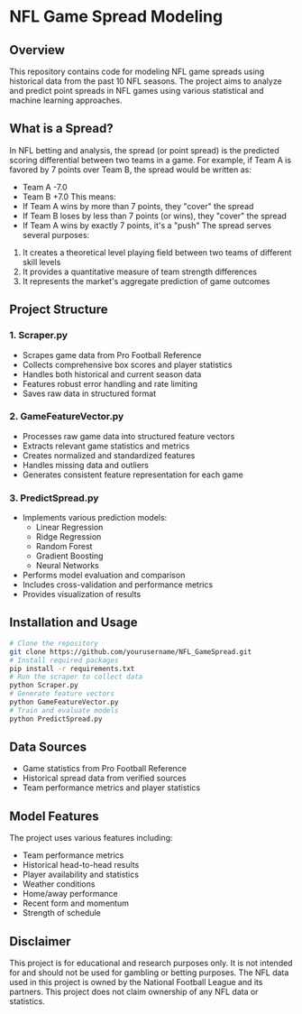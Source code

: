 # NFL Game Spread Modeling
## Overview
This repository contains code for modeling NFL game spreads using historical data from the past 10 NFL seasons. The project aims to analyze and predict point spreads in NFL games using various statistical and machine learning approaches.
## What is a Spread?
In NFL betting and analysis, the spread (or point spread) is the predicted scoring differential between two teams in a game. For example, if Team A is favored by 7 points over Team B, the spread would be written as:
- Team A -7.0
- Team B +7.0
This means:
- If Team A wins by more than 7 points, they "cover" the spread
- If Team B loses by less than 7 points (or wins), they "cover" the spread
- If Team A wins by exactly 7 points, it's a "push"
The spread serves several purposes:
1. It creates a theoretical level playing field between two teams of different skill levels
2. It provides a quantitative measure of team strength differences
3. It represents the market's aggregate prediction of game outcomes
## Project Structure
### 1. Scraper.py
- Scrapes game data from Pro Football Reference
- Collects comprehensive box scores and player statistics
- Handles both historical and current season data
- Features robust error handling and rate limiting
- Saves raw data in structured format
### 2. GameFeatureVector.py
- Processes raw game data into structured feature vectors
- Extracts relevant game statistics and metrics
- Creates normalized and standardized features
- Handles missing data and outliers
- Generates consistent feature representation for each game
### 3. PredictSpread.py
- Implements various prediction models:
  - Linear Regression
  - Ridge Regression
  - Random Forest
  - Gradient Boosting
  - Neural Networks
- Performs model evaluation and comparison
- Includes cross-validation and performance metrics
- Provides visualization of results
## Installation and Usage
```bash
# Clone the repository
git clone https://github.com/yourusername/NFL_GameSpread.git
# Install required packages
pip install -r requirements.txt
# Run the scraper to collect data
python Scraper.py
# Generate feature vectors
python GameFeatureVector.py
# Train and evaluate models
python PredictSpread.py
```
## Data Sources
- Game statistics from Pro Football Reference
- Historical spread data from verified sources
- Team performance metrics and player statistics
## Model Features
The project uses various features including:
- Team performance metrics
- Historical head-to-head results
- Player availability and statistics
- Weather conditions
- Home/away performance
- Recent form and momentum
- Strength of schedule
## Disclaimer
This project is for educational and research purposes only. It is not intended for and should not be used for gambling or betting purposes. The NFL data used in this project is owned by the National Football League and its partners. This project does not claim ownership of any NFL data or statistics.

